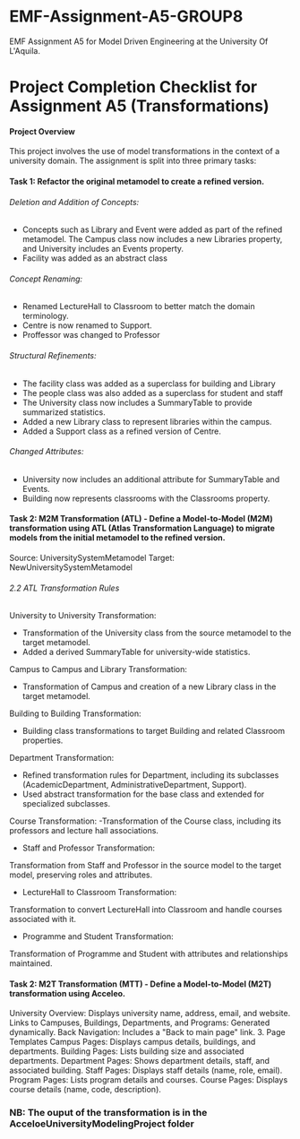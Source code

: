 # EMF-Assignment-A5-GROUP8
EMF Assignment A5 for Model Driven Engineering at the University Of L'Aquila.

# Project Completion Checklist for Assignment A5 (Transformations)

#### Project Overview
This project involves the use of model transformations in the context of a university domain. The assignment is split into three primary tasks:

#### Task 1: Refactor the original metamodel to create a refined version.
 ###### Deletion and Addition of Concepts:
- Concepts such as Library and Event were added as part of the refined metamodel. The Campus class now includes a new Libraries property, and University includes an Events property.
- Facility was added as an abstract class

 ###### Concept Renaming:
- Renamed LectureHall to Classroom to better match the domain terminology.
- Centre is now renamed to Support.
- Proffessor was changed to Professor

###### Structural Refinements:
- The facility class was added as a superclass for building and Library
- The people class was also added as a superclass for student and staff
- The University class now includes a SummaryTable to provide summarized statistics.
- Added a new Library class to represent libraries within the campus.
- Added a Support class as a refined version of Centre.

###### Changed Attributes:
- University now includes an additional attribute for SummaryTable and Events.
- Building now represents classrooms with the Classrooms property.


#### Task 2: M2M Transformation (ATL) - Define a Model-to-Model (M2M) transformation using ATL (Atlas Transformation Language) to migrate models from the initial metamodel to the refined version.
Source: UniversitySystemMetamodel
Target: NewUniversitySystemMetamodel

###### 2.2 ATL Transformation Rules
 University to University Transformation:
- Transformation of the University class from the source metamodel to the target metamodel.
- Added a derived SummaryTable for university-wide statistics.
 
 Campus to Campus and Library Transformation:
- Transformation of Campus and creation of a new Library class in the target metamodel.

Building to Building Transformation:
- Building class transformations to target Building and related Classroom properties.

Department Transformation:
- Refined transformation rules for Department, including its subclasses (AcademicDepartment, AdministrativeDepartment, Support).
- Used abstract transformation for the base class and extended for specialized subclasses.

Course Transformation:
-Transformation of the Course class, including its professors and lecture hall associations.
- Staff and Professor Transformation:

Transformation from Staff and Professor in the source model to the target model, preserving roles and attributes.
- LectureHall to Classroom Transformation:

Transformation to convert LectureHall into Classroom and handle courses associated with it.
- Programme and Student Transformation:

Transformation of Programme and Student with attributes and relationships maintained.

 #### Task 2: M2T Transformation (MTT) - Define a Model-to-Model (M2T) transformation using Acceleo.
University Overview: Displays university name, address, email, and website.
Links to Campuses, Buildings, Departments, and Programs: Generated dynamically.
Back Navigation: Includes a "Back to main page" link.
3. Page Templates
Campus Pages: Displays campus details, buildings, and departments.
Building Pages: Lists building size and associated departments.
Department Pages: Shows department details, staff, and associated building.
Staff Pages: Displays staff details (name, role, email).
Program Pages: Lists program details and courses.
Course Pages: Displays course details (name, code, description).
### NB: The ouput of the transformation is in the AcceloeUniversityModelingProject folder


